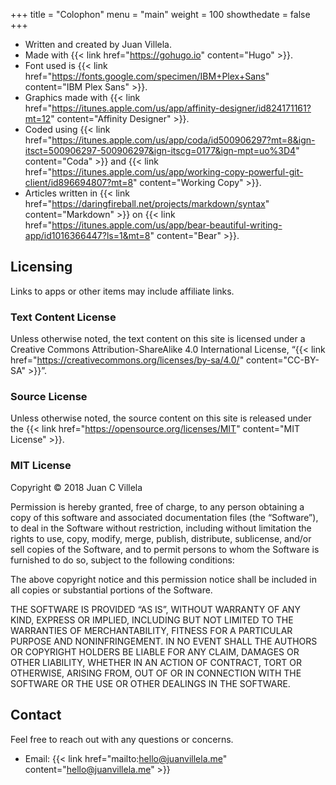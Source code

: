+++
title = "Colophon"
menu = "main"
weight = 100
showthedate = false
+++

* Written and created by Juan Villela.
* Made with {{< link href="https://gohugo.io" content="Hugo" >}}.
* Font used is {{< link href="https://fonts.google.com/specimen/IBM+Plex+Sans" content="IBM Plex Sans" >}}.
* Graphics made with {{< link href="https://itunes.apple.com/us/app/affinity-designer/id824171161?mt=12" content="Affinity Designer" >}}.
* Coded using {{< link href="https://itunes.apple.com/us/app/coda/id500906297?mt=8&ign-itsct=500906297-500906297&ign-itscg=0177&ign-mpt=uo%3D4" content="Coda" >}} and {{< link href="https://itunes.apple.com/us/app/working-copy-powerful-git-client/id896694807?mt=8" content="Working Copy" >}}.
* Articles written in {{< link href="https://daringfireball.net/projects/markdown/syntax" content="Markdown" >}} on {{< link href="https://itunes.apple.com/us/app/bear-beautiful-writing-app/id1016366447?ls=1&mt=8" content="Bear" >}}.

## Licensing
Links to apps or other items may include affiliate links.

### Text Content License
Unless otherwise noted, the text content on this site is licensed under a Creative Commons Attribution-ShareAlike 4.0 International License, “{{< link href="https://creativecommons.org/licenses/by-sa/4.0/" content="CC-BY-SA" >}}”.

### Source License
Unless otherwise noted, the source content on this site is released under the {{< link href="https://opensource.org/licenses/MIT" content="MIT License" >}}.

### MIT License
Copyright © 2018 <span>Juan C Villela</span>

Permission is hereby granted, free of charge, to any person obtaining a copy of this software and associated documentation files (the “Software”), to deal in the Software without restriction, including without limitation the rights to use, copy, modify, merge, publish, distribute, sublicense, and/or sell copies of the Software, and to permit persons to whom the Software is furnished to do so, subject to the following conditions:

The above copyright notice and this permission notice shall be included in all copies or substantial portions of the Software.

THE SOFTWARE IS PROVIDED “AS IS”, WITHOUT WARRANTY OF ANY KIND, EXPRESS OR IMPLIED, INCLUDING BUT NOT LIMITED TO THE WARRANTIES OF MERCHANTABILITY, FITNESS FOR A PARTICULAR PURPOSE AND NONINFRINGEMENT. IN NO EVENT SHALL THE AUTHORS OR COPYRIGHT HOLDERS BE LIABLE FOR ANY CLAIM, DAMAGES OR OTHER LIABILITY, WHETHER IN AN ACTION OF CONTRACT, TORT OR OTHERWISE, ARISING FROM, OUT OF OR IN CONNECTION WITH THE SOFTWARE OR THE USE OR OTHER DEALINGS IN THE SOFTWARE.

## Contact
Feel free to reach out with any questions or concerns.

* Email: {{< link href="mailto:hello@juanvillela.me" content="hello@juanvillela.me" >}}
